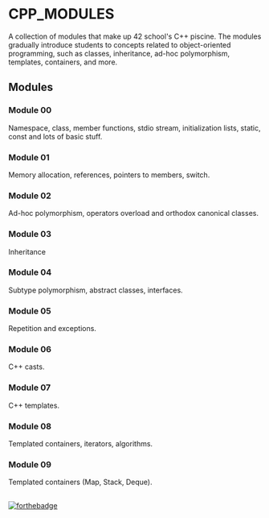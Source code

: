 # CPP_MODULES


A collection of modules that make up 42 school's C++ piscine. The modules gradually introduce students to concepts related to object-oriented programming, such as classes, inheritance, ad-hoc polymorphism, templates, containers, and more.

## Modules

### Module 00

Namespace, class, member functions, stdio stream, initialization lists, static, const and lots of basic stuff.

### Module 01

Memory allocation, references, pointers to members, switch.

### Module 02

Ad-hoc polymorphism, operators overload and orthodox canonical classes.

### Module 03

Inheritance

### Module 04

Subtype polymorphism, abstract classes, interfaces.

### Module 05

Repetition and exceptions.

### Module 06

C++ casts.

### Module 07

C++ templates.

### Module 08

Templated containers, iterators, algorithms.

### Module 09

Templated containers (Map, Stack, Deque).

##
[![forthebadge](https://forthebadge.com/images/badges/made-with-c-plus-plus.svg)](https://forthebadge.com)
